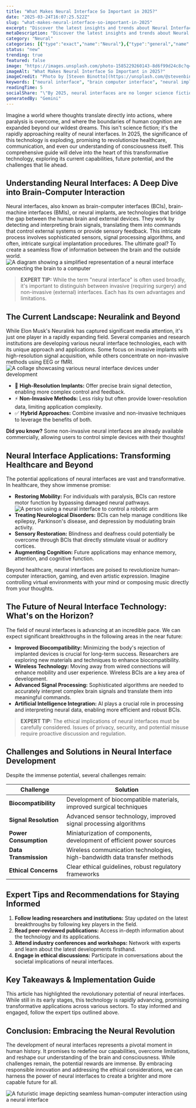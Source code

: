 ```yaml
---
title: "What Makes Neural Interface So Important in 2025?"
date: "2025-03-24T16:07:25.522Z"
slug: "what-makes-neural-interface-so-important-in-2025"
excerpt: "Discover the latest insights and trends about Neural Interface. This comprehensive guide covers everything you need to know about Neural Interface in 2025."
metaDescription: "Discover the latest insights and trends about Neural Interface. This comprehensive guide covers everything you need to know about Neural Interface in 2025."
category: "Neural"
categories: [{"type":"exact","name":"Neural"},{"type":"general","name":"Medicine"},{"type":"medium","name":"Biotechnology"},{"type":"specific","name":"Brain-Computer Interfaces"},{"type":"niche","name":"Electrocorticography"}]
status: "new"
trending: true
featured: false
image: "https://images.unsplash.com/photo-1585229260143-8d6f99d24c8c?q=85&w=1200&fit=max&fm=webp&auto=compress"
imageAlt: "What Makes Neural Interface So Important in 2025?"
imageCredit: "Photo by [Steven Binotto](https://unsplash.com/@stevenbinotto) on Unsplash"
keywords: ["neural interface", "brain computer interface", "neural implant", "neuralink", "brain machine interface", "best neural interface technology", "buy neural interface", "future of neural interface", "neural interface applications", "how does neural interface work"]
readingTime: 5
socialShare: "\"By 2025, neural interfaces are no longer science fiction – they're rapidly transforming healthcare and human interaction, blurring the lines between biology and technology in ways we're only beginning to understand.\""
generatedBy: "Gemini"
---
```




Imagine a world where thoughts translate directly into actions, where paralysis is overcome, and where the boundaries of human cognition are expanded beyond our wildest dreams. This isn't science fiction; it's the rapidly approaching reality of neural interfaces.  In 2025, the significance of this technology is exploding, promising to revolutionize healthcare, communication, and even our understanding of consciousness itself. This comprehensive guide will delve into the heart of this transformative technology, exploring its current capabilities, future potential, and the challenges that lie ahead.

##  Understanding Neural Interfaces: A Deep Dive into Brain-Computer Interaction

Neural interfaces, also known as brain-computer interfaces (BCIs), brain-machine interfaces (BMIs), or neural implants, are technologies that bridge the gap between the human brain and external devices.  They work by detecting and interpreting brain signals, translating them into commands that control external systems or provide sensory feedback.  This intricate process involves sophisticated sensors, signal processing algorithms, and often, intricate surgical implantation procedures.  The ultimate goal? To create a seamless flow of information between the brain and the outside world. ![A diagram showing a simplified representation of a neural interface connecting the brain to a computer](https://images.unsplash.com/photo-1586953208448-b95a79798f07?q=85&w=1200&fit=max&fm=webp&auto=compress)

> **EXPERT TIP:**  While the term "neural interface" is often used broadly, it's important to distinguish between invasive (requiring surgery) and non-invasive (external) interfaces. Each has its own advantages and limitations.

## The Current Landscape:  Neuralink and Beyond

While Elon Musk's Neuralink has captured significant media attention, it's just one player in a rapidly expanding field.  Several companies and research institutions are developing various neural interface technologies, each with its unique approach and applications.  Some focus on invasive implants with high-resolution signal acquisition, while others concentrate on non-invasive methods using EEG or fMRI.  ![A collage showcasing various neural interface devices under development](https://images.unsplash.com/photo-1620287341056-49a2f1ab2fdc?q=85&w=1200&fit=max&fm=webp&auto=compress)

* 🔑 **High-Resolution Implants:**  Offer precise brain signal detection, enabling more complex control and feedback.
* ⚡ **Non-Invasive Methods:**  Less risky but often provide lower-resolution data, limiting application complexity.
* ✅ **Hybrid Approaches:**  Combine invasive and non-invasive techniques to leverage the benefits of both.

**Did you know?** Some non-invasive neural interfaces are already available commercially, allowing users to control simple devices with their thoughts!

##  Neural Interface Applications: Transforming Healthcare and Beyond

The potential applications of neural interfaces are vast and transformative. In healthcare, they show immense promise:

* **Restoring Mobility:**  For individuals with paralysis, BCIs can restore motor function by bypassing damaged neural pathways.  ![A person using a neural interface to control a robotic arm](https://images.unsplash.com/photo-1620287341639-d141a3a15cfd?q=85&w=1200&fit=max&fm=webp&auto=compress)
* **Treating Neurological Disorders:**  BCIs can help manage conditions like epilepsy, Parkinson's disease, and depression by modulating brain activity.
* **Sensory Restoration:**  Blindness and deafness could potentially be overcome through BCIs that directly stimulate visual or auditory cortices.
* **Augmenting Cognition:**  Future applications may enhance memory, attention, and cognitive function.

Beyond healthcare, neural interfaces are poised to revolutionize human-computer interaction, gaming, and even artistic expression.  Imagine controlling virtual environments with your mind or composing music directly from your thoughts.

##  The Future of Neural Interface Technology: What's on the Horizon?

The field of neural interfaces is advancing at an incredible pace. We can expect significant breakthroughs in the following areas in the near future:

* **Improved Biocompatibility:**  Minimizing the body's rejection of implanted devices is crucial for long-term success.  Researchers are exploring new materials and techniques to enhance biocompatibility.
* **Wireless Technology:**  Moving away from wired connections will enhance mobility and user experience.  Wireless BCIs are a key area of development.
* **Advanced Signal Processing:**  Sophisticated algorithms are needed to accurately interpret complex brain signals and translate them into meaningful commands.
* **Artificial Intelligence Integration:**  AI plays a crucial role in processing and interpreting neural data, enabling more efficient and robust BCIs.

> **EXPERT TIP:**  The ethical implications of neural interfaces must be carefully considered.  Issues of privacy, security, and potential misuse require proactive discussion and regulation.

## Challenges and Solutions in Neural Interface Development

Despite the immense potential, several challenges remain:

| Challenge                      | Solution                                                                  |
|---------------------------------|--------------------------------------------------------------------------|
| **Biocompatibility**            | Development of biocompatible materials, improved surgical techniques        |
| **Signal Resolution**           | Advanced sensor technology, improved signal processing algorithms           |
| **Power Consumption**           | Miniaturization of components, development of efficient power sources     |
| **Data Transmission**           | Wireless communication technologies, high-bandwidth data transfer methods |
| **Ethical Concerns**            | Clear ethical guidelines, robust regulatory frameworks                     |

##  Expert Tips and Recommendations for Staying Informed

1. **Follow leading researchers and institutions:** Stay updated on the latest breakthroughs by following key players in the field.
2. **Read peer-reviewed publications:** Access in-depth information about the technology and its applications.
3. **Attend industry conferences and workshops:** Network with experts and learn about the latest developments firsthand.
4. **Engage in ethical discussions:** Participate in conversations about the societal implications of neural interfaces.

## Key Takeaways & Implementation Guide

This article has highlighted the revolutionary potential of neural interfaces. While still in its early stages, this technology is rapidly advancing, promising transformative applications across various sectors.  To stay informed and engaged, follow the expert tips outlined above.

## Conclusion: Embracing the Neural Revolution

The development of neural interfaces represents a pivotal moment in human history.  It promises to redefine our capabilities, overcome limitations, and reshape our understanding of the brain and consciousness. While challenges remain, the potential rewards are immense. By embracing responsible innovation and addressing the ethical considerations, we can harness the power of neural interfaces to create a brighter and more capable future for all.

![A futuristic image depicting seamless human-computer interaction using a neural interface](https://images.unsplash.com/photo-1525183480399-e8706926adac?q=85&w=1200&fit=max&fm=webp&auto=compress)
